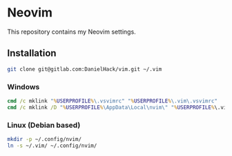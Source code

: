 # Neovim #

This repository contains my Neovim settings.

## Installation ##

```sh
git clone git@gitlab.com:DanielHack/vim.git ~/.vim
```

### Windows ###

```cmd
cmd /c mklink "%USERPROFILE%\.vsvimrc" "%USERPROFILE%\.vim\.vsvimrc"
cmd /c mklink /D "%USERPROFILE%\AppData\Local\nvim\" "%USERPROFILE%\.vim\"
```

### Linux (Debian based) ###

```sh
mkdir -p ~/.config/nvim/
ln -s ~/.vim/ ~/.config/nvim/
```
